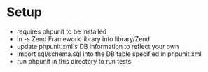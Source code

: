 # Setup

* requires phpunit to be installed
* ln -s Zend Framework library into library/Zend
* update phpunit.xml's DB information to reflect your own
* import sql/schema.sql into the DB table specified in phpunit.xml
* run phpunit in this directory to run tests
